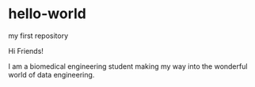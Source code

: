# hello-world
my first repository

Hi Friends!

I am a biomedical engineering student making my way into the wonderful world of data engineering.
